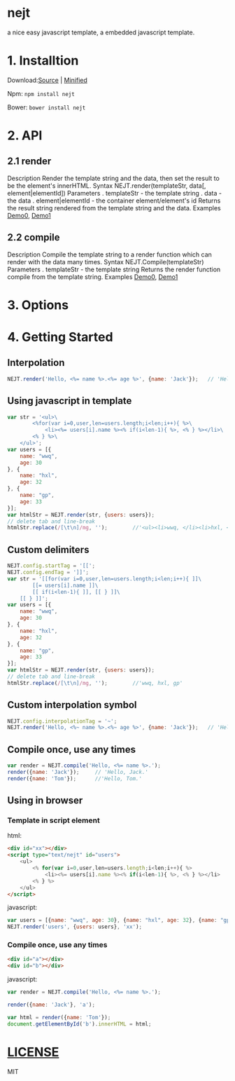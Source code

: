 nejt
===

a nice easy javascript template, a embedded javascript template.

# 1. Installtion
Download:[Source](https://raw.githubusercontent.com/zjuwwq/nejt/master/nejt.js) | [Minified](https://raw.githubusercontent.com/zjuwwq/nejt/master/nejt.min.js)

Npm: `npm install nejt`

Bower: `bower install nejt`
# 2. API

## 2.1 render
Description
	Render the template string and the data, then set the result to be the element's innerHTML.
Syntax
	NEJT.render(templateStr, data[, element|elementId])
Parameters
	. templateStr - the template string
	. data - the data
	. element|elementId - the container element/element's id
Returns
	the result string rendered from the template string and the data.
Examples
	[Demo0](#render0), [Demo1](#render1)

## 2.2 compile
Description
	Compile the template string to a render function which can render with the data many times.
Syntax
	NEJT.Compile(templateStr)
Parameters
	. templateStr - the template string
Returns
	the render function compile from the template string.
Examples
	[Demo0](#compile0), [Demo1](#compile1)


# 3. Options

# 4. Getting Started
## Interpolation

```javascript
NEJT.render('Hello, <%= name %>.<%= age %>', {name: 'Jack'});	// 'Hello, Jack.'
```

<a name="render0"></a>
## Using javascript in template

``` javascript
var str = '<ul>\
		<%for(var i=0,user,len=users.length;i<len;i++){ %>\
			<li><%= users[i].name %><% if(i<len-1){ %>, <% } %></li>\
		<% } %>\
	</ul>';
var users = [{
	name: "wwq",
	age: 30
}, {
	name: "hxl",
	age: 32
}, {
	name: "gp",
	age: 33
}];
var htmlStr = NEJT.render(str, {users: users});
// delete tab and line-break
htmlStr.replace(/[\t\n]/mg, '');		//'<ul><li>wwq, </li><li>hxl, </li><li>gp</li></ul>'
```

## Custom delimiters

``` javascript
NEJT.config.startTag = '[[';
NEJT.config.endTag = ']]';
var str = '[[for(var i=0,user,len=users.length;i<len;i++){ ]]\
		[[= users[i].name ]]\
		[[ if(i<len-1){ ]], [[ } ]]\
	[[ } ]]';
var users = [{
	name: "wwq",
	age: 30
}, {
	name: "hxl",
	age: 32
}, {
	name: "gp",
	age: 33
}];
var htmlStr = NEJT.render(str, {users: users});
// delete tab and line-break
htmlStr.replace(/[\t\n]/mg, '');		//'wwq, hxl, gp'
```

## Custom interpolation symbol
```javascript
NEJT.config.interpolationTag = '~';
NEJT.render('Hello, <%~ name %>.<%~ age %>', {name: 'Jack'});	// 'Hello, Jack.'
```
<a name="compile0"></a>
## Compile once, use any times
```javascript
var render = NEJT.compile('Hello, <%= name %>.');
render({name: 'Jack'});		// 'Hello, Jack.'
render({name: 'Tom'});		//'Hello, Tom.'
```

## Using in browser
<a name="render1"></a>
### Template in script element
html:

```html
<div id="xx"></div>
<script type="text/nejt" id="users">
	<ul>
		<% for(var i=0,user,len=users.length;i<len;i++){ %>
			<li><%= users[i].name %><% if(i<len-1){ %>, <% } %></li>
		<% } %>
	</ul>
</script>
```
javascript:

```javascript
var users = [{name: "wwq", age: 30}, {name: "hxl", age: 32}, {name: "gp", age: 33}];
NEJT.render('users', {users: users}, 'xx');
```
<a name="compile0"></a>
### Compile once, use any times

```html
<div id="a"></div>
<div id="b"></div>
```
javascript:

```javascript
var render = NEJT.compile('Hello, <%= name %>.');

render({name: 'Jack'}, 'a');

var html = render({name: 'Tom'});
document.getElementById('b').innerHTML = html;
```

# [LICENSE](https://github.com/zjuwwq/nejt/blob/master/LICENSE)
MIT
